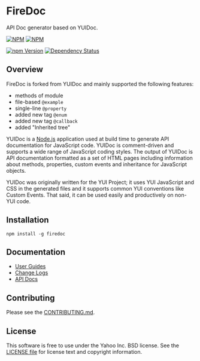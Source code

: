 FireDoc
======

API Doc generator based on YUIDoc.

[![NPM](https://nodei.co/npm/51degrees.png?stars&downloads)](https://nodei.co/npm/firedoc/)
[![NPM](https://nodei.co/npm-dl/51degrees.png)](https://nodei.co/npm/firedoc/)

[![npm Version](https://img.shields.io/npm/v/firedoc.svg?style=flat-square)](https://www.npmjs.org/package/firedoc)
[![Dependency Status](https://img.shields.io/david/fireball-x/firedoc.svg?style=flat-square)](https://david-dm.org/fireball-x/firedoc)

Overview
--------

FireDoc is forked from YUIDoc and mainly supported the following features:

- methods of module
- file-based `@example`
- single-line `@property`
- added new tag `@enum`
- added new tag `@callback`
- added "Inherited tree"

YUIDoc is a [Node.js](http://nodejs.org/) application used at build time to
generate API documentation for JavaScript code. YUIDoc is comment-driven and supports a wide
range of JavaScript coding styles. The output of YUIDoc is API documentation formatted as a
set of HTML pages including information about methods, properties, custom events and
inheritance for JavaScript objects.

YUIDoc was originally written for the YUI Project; it uses YUI JavaScript and CSS in the
generated files and it supports common YUI conventions like Custom Events. That said,
it can be used easily and productively on non-YUI code.

Installation
------------

    npm install -g firedoc

Documentation
-------------

* [User Guides](http://fireball-x.github.io/firedoc/)
* [Change Logs](https://github.com/fireball-x/firedoc/releases)
* [API Docs](http://fireball-x.github.io/firedoc/api/)

Contributing
------------

Please see the [CONTRIBUTING.md](CONTRIBUTING.md).

License
-------

This software is free to use under the Yahoo Inc. BSD license. See the [LICENSE file](LICENSE) for license text and copyright information.

